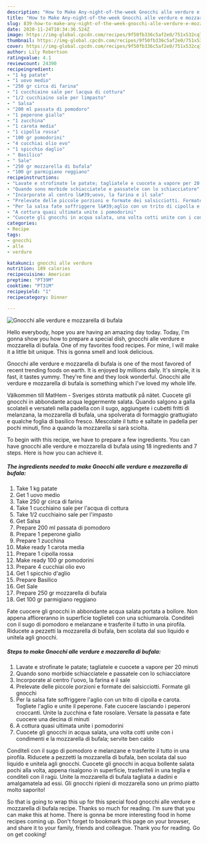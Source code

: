 ```yaml
---
description: "How to Make Any-night-of-the-week Gnocchi alle verdure e mozzarella di bufala"
title: "How to Make Any-night-of-the-week Gnocchi alle verdure e mozzarella di bufala"
slug: 839-how-to-make-any-night-of-the-week-gnocchi-alle-verdure-e-mozzarella-di-bufala
date: 2020-11-24T10:34:36.524Z
image: https://img-global.cpcdn.com/recipes/9f50fb336c5af2e0/751x532cq70/gnocchi-alle-verdure-e-mozzarella-di-bufala-recipe-main-photo.jpg
thumbnail: https://img-global.cpcdn.com/recipes/9f50fb336c5af2e0/751x532cq70/gnocchi-alle-verdure-e-mozzarella-di-bufala-recipe-main-photo.jpg
cover: https://img-global.cpcdn.com/recipes/9f50fb336c5af2e0/751x532cq70/gnocchi-alle-verdure-e-mozzarella-di-bufala-recipe-main-photo.jpg
author: Lily Robertson
ratingvalue: 4.1
reviewcount: 24390
recipeingredient:
- "1 kg patate"
- "1 uovo medio"
- "250 gr circa di farina"
- "1 cucchiaino sale per lacqua di cottura"
- "1/2 cucchiaino sale per limpasto"
- " Salsa"
- "200 ml passata di pomodoro"
- "1 peperone giallo"
- "1 zucchina"
- "1 carota media"
- "1 cipolla rossa"
- "100 gr pomodorini"
- "4 cucchiai olio evo"
- "1 spicchio daglio"
- " Basilico"
- " Sale"
- "250 gr mozzarella di bufala"
- "100 gr parmigiano reggiano"
recipeinstructions:
- "Lavate e strofinate le patate; tagliatele e cuocete a vapore per 20 minuti"
- "Quando sono morbide schiacciatele e passatele con lo schiacciatore"
- "Incorporate al centro l&#39;uovo, la farina e il sale"
- "Prelevate delle piccole porzioni e formate dei salsicciotti. Formate gli gnocchi"
- "Per la salsa fate soffriggere l&#39;aglio con un trito di cipolla e carota. Togliete l&#39;aglio e unite il peperone. Fate cuocere lasciando i peperoni croccanti. Unite la zucchina e fate rosolare. Versate la passata e fate cuocere una decina di minuti"
- "A cottura quasi ultimata unite i pomodorini"
- "Cuocete gli gnocchi in acqua salata, una volta cotti unite con i condimenti e la mozzarella di bufala; servite ben caldo"
categories:
- Recipe
tags:
- gnocchi
- alle
- verdure

katakunci: gnocchi alle verdure 
nutrition: 189 calories
recipecuisine: American
preptime: "PT39M"
cooktime: "PT31M"
recipeyield: "1"
recipecategory: Dinner

---
```



![Gnocchi alle verdure e mozzarella di bufala](https://img-global.cpcdn.com/recipes/9f50fb336c5af2e0/751x532cq70/gnocchi-alle-verdure-e-mozzarella-di-bufala-recipe-main-photo.jpg)

Hello everybody, hope you are having an amazing day today. Today, I'm gonna show you how to prepare a special dish, gnocchi alle verdure e mozzarella di bufala. One of my favorites food recipes. For mine, I will make it a little bit unique. This is gonna smell and look delicious.

Gnocchi alle verdure e mozzarella di bufala is one of the most favored of recent trending foods on earth. It is enjoyed by millions daily. It's simple, it is fast, it tastes yummy. They're fine and they look wonderful. Gnocchi alle verdure e mozzarella di bufala is something which I've loved my whole life.

Välkommen till MatHem - Sveriges största matbutik på nätet. Cuocete gli gnocchi in abbondante acqua leggermente salata. Quando salgono a galla scolateli e versateli nella padella con il sugo, aggiungete i cubetti fritti di melanzana, la mozzarella di bufala, una spolverata di formaggio grattugiato e qualche foglia di basilico fresco. Mescolate il tutto e saltate in padella per pochi minuti, fino a quando la mozzarella si sarà sciolta.


To begin with this recipe, we have to prepare a few ingredients. You can have gnocchi alle verdure e mozzarella di bufala using 18 ingredients and 7 steps. Here is how you can achieve it.

<!--inarticleads1-->

##### The ingredients needed to make Gnocchi alle verdure e mozzarella di bufala:

1. Take 1 kg patate
1. Get 1 uovo medio
1. Take 250 gr circa di farina
1. Take 1 cucchiaino sale per l&#39;acqua di cottura
1. Take 1/2 cucchiaino sale per l&#39;impasto
1. Get  Salsa
1. Prepare 200 ml passata di pomodoro
1. Prepare 1 peperone giallo
1. Prepare 1 zucchina
1. Make ready 1 carota media
1. Prepare 1 cipolla rossa
1. Make ready 100 gr pomodorini
1. Prepare 4 cucchiai olio evo
1. Get 1 spicchio d&#39;aglio
1. Prepare  Basilico
1. Get  Sale
1. Prepare 250 gr mozzarella di bufala
1. Get 100 gr parmigiano reggiano


Fate cuocere gli gnocchi in abbondante acqua salata portata a bollore. Non appena affioreranno in superficie toglieteli con una schiumarola. Conditeli con il sugo di pomodoro e melanzane e trasferite il tutto in una pirofila. Riducete a pezzetti la mozzarella di bufala, ben scolata dal suo liquido e unitela agli gnocchi. 

<!--inarticleads2-->

##### Steps to make Gnocchi alle verdure e mozzarella di bufala:

1. Lavate e strofinate le patate; tagliatele e cuocete a vapore per 20 minuti
1. Quando sono morbide schiacciatele e passatele con lo schiacciatore
1. Incorporate al centro l&#39;uovo, la farina e il sale
1. Prelevate delle piccole porzioni e formate dei salsicciotti. Formate gli gnocchi
1. Per la salsa fate soffriggere l&#39;aglio con un trito di cipolla e carota. Togliete l&#39;aglio e unite il peperone. Fate cuocere lasciando i peperoni croccanti. Unite la zucchina e fate rosolare. Versate la passata e fate cuocere una decina di minuti
1. A cottura quasi ultimata unite i pomodorini
1. Cuocete gli gnocchi in acqua salata, una volta cotti unite con i condimenti e la mozzarella di bufala; servite ben caldo


Conditeli con il sugo di pomodoro e melanzane e trasferite il tutto in una pirofila. Riducete a pezzetti la mozzarella di bufala, ben scolata dal suo liquido e unitela agli gnocchi. Cuocete gli gnocchi in acqua bollente salata pochi alla volta, appena risalgono in superficie, trasferiteli in una teglia e conditeli con il ragù. Unite la mozzarella di bufala tagliata a dadini e amalgamatela ad essi. Gli gnocchi ripieni di mozzarella sono un primo piatto molto saporito! 

So that is going to wrap this up for this special food gnocchi alle verdure e mozzarella di bufala recipe. Thanks so much for reading. I'm sure that you can make this at home. There is gonna be more interesting food in home recipes coming up. Don't forget to bookmark this page on your browser, and share it to your family, friends and colleague. Thank you for reading. Go on get cooking!
